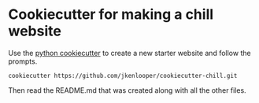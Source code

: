 # Cookiecutter for making a chill website

Use the [python cookiecutter](https://github.com/audreyr/cookiecutter) to
create a new starter website and follow the prompts.

```
cookiecutter https://github.com/jkenlooper/cookiecutter-chill.git
```

Then read the README.md that was created along with all the other files.
